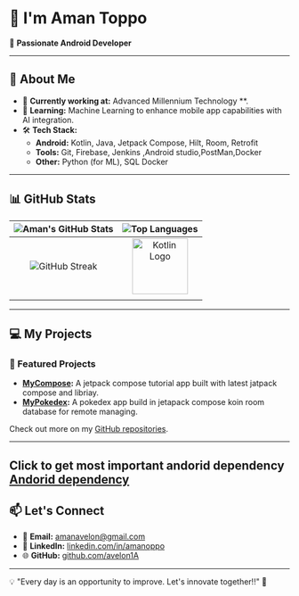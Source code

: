 # 👋  I'm Aman Toppo  

🎯 **Passionate Android Developer**  

---

## 👀 About Me
- 💼 **Currently working at:** Advanced Millennium Technology **.  
- 🌱 **Learning:** Machine Learning to enhance mobile app capabilities with AI integration.  
- 🛠 **Tech Stack:**  
  - **Android:** Kotlin, Java, Jetpack Compose, Hilt, Room, Retrofit  
  - **Tools:** Git, Firebase, Jenkins ,Android studio,PostMan,Docker
  - **Other:** Python (for ML), SQL  Docker

---
## 📊 GitHub Stats  

| ![Aman's GitHub Stats](https://github-readme-stats.vercel.app/api?username=avelon1A&show_icons=true&theme=default) | ![Top Languages](https://github-readme-stats.vercel.app/api/top-langs/?username=avelon1A&theme=default) |
|:---------------------------------------------------------------------------------------------------------------:|:-------------------------------------------------------------------------------------------------:|
| ![GitHub Streak](https://github-readme-streak-stats.herokuapp.com/?user=avelon1A&theme=default)                 | <img src="https://upload.wikimedia.org/wikipedia/commons/7/74/Kotlin_Icon.png" alt="Kotlin Logo" width="100"/>         |
 |                                                                                                   |


---

## 💻 My Projects
### 🌟 Featured Projects  
- **[MyCompose]([https://github.com/your-github/pacto](https://github.com/avelon1A/MyCompose)):** A jetpack compose tutorial app built with latest jatpack compose and libriay.  
- **[MyPokedex]([https://github.com/your-github/align](https://github.com/avelon1A/MyPokedex)):** A pokedex app build in jetapack compose koin room database for remote managing.  

Check out more on my [GitHub repositories](https://github.com/amanavelon1A).  

---
## Click to get most important andorid dependency [Andorid dependency](https://avelon1a.github.io/important-andorid-dependency/)

## 📫 Let's Connect
- 📧 **Email:** [amanavelon@gmail.com](mailto:amanavelon@gmail.com)  
- 💼 **LinkedIn:** [linkedin.com/in/amanoppo](https://www.linkedin.com/in/aman-toppo-320917214/)  
- 🌐 **GitHub:** [github.com/avelon1A](https://github.com/avelon1A)  

---

💡 "Every day is an opportunity to improve. Let's innovate together!!" 🚀  


